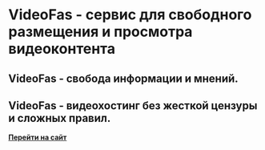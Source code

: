 # VideoFas - сервис для свободного размещения и просмотра видеоконтента

## VideoFas - свобода информации и мнений.

## VideoFas - видеохостинг без жесткой цензуры и сложных правил.

[**Перейти на сайт**](http://videofas.com)
